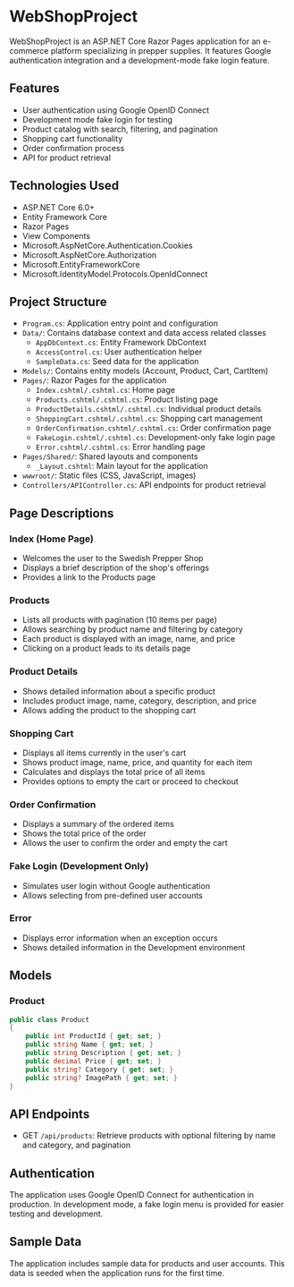# WebShopProject

WebShopProject is an ASP.NET Core Razor Pages application for an e-commerce platform specializing in prepper supplies. It features Google authentication integration and a development-mode fake login feature.

## Features

- User authentication using Google OpenID Connect
- Development mode fake login for testing
- Product catalog with search, filtering, and pagination
- Shopping cart functionality
- Order confirmation process
- API for product retrieval

## Technologies Used

- ASP.NET Core 6.0+
- Entity Framework Core
- Razor Pages
- View Components
- Microsoft.AspNetCore.Authentication.Cookies
- Microsoft.AspNetCore.Authorization
- Microsoft.EntityFrameworkCore
- Microsoft.IdentityModel.Protocols.OpenIdConnect

## Project Structure

- `Program.cs`: Application entry point and configuration
- `Data/`: Contains database context and data access related classes
  - `AppDbContext.cs`: Entity Framework DbContext
  - `AccessControl.cs`: User authentication helper
  - `SampleData.cs`: Seed data for the application
- `Models/`: Contains entity models (Account, Product, Cart, CartItem)
- `Pages/`: Razor Pages for the application
  - `Index.cshtml/.cshtml.cs`: Home page
  - `Products.cshtml/.cshtml.cs`: Product listing page
  - `ProductDetails.cshtml/.cshtml.cs`: Individual product details
  - `ShoppingCart.cshtml/.cshtml.cs`: Shopping cart management
  - `OrderConfirmation.cshtml/.cshtml.cs`: Order confirmation page
  - `FakeLogin.cshtml/.cshtml.cs`: Development-only fake login page
  - `Error.cshtml/.cshtml.cs`: Error handling page
- `Pages/Shared/`: Shared layouts and components
  - `_Layout.cshtml`: Main layout for the application
- `wwwroot/`: Static files (CSS, JavaScript, images)
- `Controllers/APIController.cs`: API endpoints for product retrieval

## Page Descriptions

### Index (Home Page)
- Welcomes the user to the Swedish Prepper Shop
- Displays a brief description of the shop's offerings
- Provides a link to the Products page

### Products
- Lists all products with pagination (10 items per page)
- Allows searching by product name and filtering by category
- Each product is displayed with an image, name, and price
- Clicking on a product leads to its details page

### Product Details
- Shows detailed information about a specific product
- Includes product image, name, category, description, and price
- Allows adding the product to the shopping cart

### Shopping Cart
- Displays all items currently in the user's cart
- Shows product image, name, price, and quantity for each item
- Calculates and displays the total price of all items
- Provides options to empty the cart or proceed to checkout

### Order Confirmation
- Displays a summary of the ordered items
- Shows the total price of the order
- Allows the user to confirm the order and empty the cart

### Fake Login (Development Only)
- Simulates user login without Google authentication
- Allows selecting from pre-defined user accounts

### Error
- Displays error information when an exception occurs
- Shows detailed information in the Development environment

## Models

### Product
```csharp
public class Product
{
    public int ProductId { get; set; }
    public string Name { get; set; }
    public string Description { get; set; }
    public decimal Price { get; set; }
    public string? Category { get; set; }
    public string? ImagePath { get; set; }
}
```


## API Endpoints

- GET `/api/products`: Retrieve products with optional filtering by name and category, and pagination

## Authentication

The application uses Google OpenID Connect for authentication in production. In development mode, a fake login menu is provided for easier testing and development.

## Sample Data

The application includes sample data for products and user accounts. This data is seeded when the application runs for the first time.

